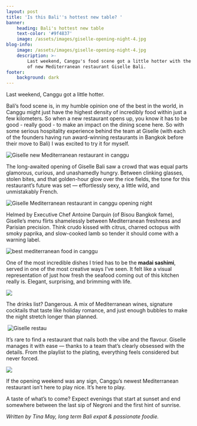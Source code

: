 ```yaml
---
layout: post
title: 'Is this Bali''s hottest new table? '
banner:
    heading: Bali's hottest new table
    text-color: '#9f4837'
    image: /assets/images/giselle-opening-night-4.jpg
blog-info:
    image: /assets/images/giselle-opening-night-4.jpg
    description: >-
        Last weekend, Canggu's food scene got a little hotter with the opening
        of new Mediterranean restaurant Giselle Bali. 
footer:
    background: dark
---
```

Last weekend, Canggu got a little hotter.

Bali’s food scene is, in my humble opinion one of the best in the world, in Canggu might just have the highest density of incredibly food within just a few kilometers. So when a new restaurant opens up, you know it has to be good - really good - to make an impact on the dining scene here. So with some serious hospitality experience behind the team at Giselle (with each of the founders having run award-winning restaurants in Bangkok before their move to Bali) I was excited to try it for myself.

![Giselle new Mediterranean restaurant in canggu](/assets/images/giselle-opening-night-4.jpg)

The long-awaited opening of Giselle Bali saw a crowd that was equal parts glamorous, curious, and unashamedly hungry. Between clinking glasses, stolen bites, and that golden-hour glow over the rice fields, the tone for this restaurant’s future was set — effortlessly sexy, a little wild, and unmistakably French.

![Giselle Mediterranean restaurant in canggu opening night](/assets/images/giselle-opening-night-1.png)

Helmed by Executive Chef Antoine Darquin (of Bisou Bangkok fame), Giselle’s menu flirts shamelessly between Mediterranean freshness and Parisian precision. Think crudo kissed with citrus, charred octopus with smoky paprika, and slow-cooked lamb so tender it should come with a warning label.

![best mediterranean food in canggu](/uploads/giselle-opening-night-6.png)

One of the most incredible dishes I tried has to be the **madai sashimi**, served in one of the most creative ways I’ve seen. It felt like a visual representation of just how fresh the seafood coming out of this kitchen really is. Elegant, surprising, and brimming with life.

![](/assets/images/giselle-opening-night-2.png)

The drinks list? Dangerous. A mix of Mediterranean wines, signature cocktails that taste like holiday romance, and just enough bubbles to make the night stretch longer than planned.

&nbsp;![Giselle restau](/assets/images/giselle-opening-night-5.png)

It’s rare to find a restaurant that nails both the vibe and the flavour. Giselle manages it with ease — thanks to a team that’s clearly obsessed with the details. From the playlist to the plating, everything feels considered but never forced.

![](/assets/images/giselle-opening-night-3.png)

If the opening weekend was any sign, Canggu’s newest Mediterranean restaurant isn’t here to play nice. It’s here to play.

A taste of what’s to come? Expect evenings that start at sunset and end somewhere between the last sip of Negroni and the first hint of sunrise.

*Written by Tina May, long term Bali expat & passionate foodie.*